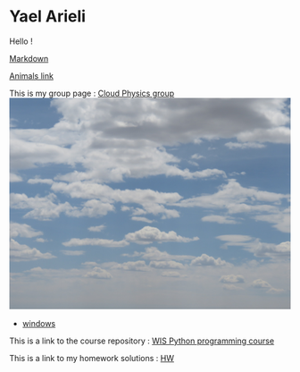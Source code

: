 # Yael Arieli


Hello ! 

[Markdown](https://github.github.com/gfm/)



 [Animals link](/animals)

This is my group page : [Cloud Physics group](https://www.weizmann.ac.il/EPS/Koren/home)
 ![](/20160607010454.JPG)
* [windows](/windows)

This is a link to the course repository : [WIS Python programming course](https://github.com/szabgab/wis-python-course-2024-04)

This is a link to my homework solutions : [HW](https://github.com/yaelarieli/wis-python-course-hw)
